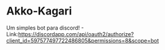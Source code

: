 # Akko-Kagari
Um simples bot para discord! - Link:https://discordapp.com/api/oauth2/authorize?client_id=597577497722486805&permissions=8&scope=bot
